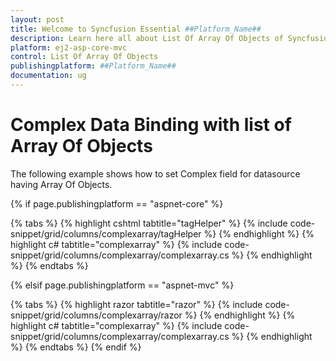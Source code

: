 ```yaml
---
layout: post
title: Welcome to Syncfusion Essential ##Platform_Name##
description: Learn here all about List Of Array Of Objects of Syncfusion Essential ##Platform_Name## widgets based on HTML5 and jQuery.
platform: ej2-asp-core-mvc
control: List Of Array Of Objects
publishingplatform: ##Platform_Name##
documentation: ug
---
```



# Complex Data Binding with list of Array Of Objects

The following example shows how to set Complex field for datasource having Array Of Objects.

{% if page.publishingplatform == "aspnet-core" %}

{% tabs %}
{% highlight cshtml tabtitle="tagHelper" %}
{% include code-snippet/grid/columns/complexarray/tagHelper %}
{% endhighlight %}
{% highlight c# tabtitle="complexarray" %}
{% include code-snippet/grid/columns/complexarray/complexarray.cs %}
{% endhighlight %}
{% endtabs %}

{% elsif page.publishingplatform == "aspnet-mvc" %}

{% tabs %}
{% highlight razor tabtitle="razor" %}
{% include code-snippet/grid/columns/complexarray/razor %}
{% endhighlight %}
{% highlight c# tabtitle="complexarray" %}
{% include code-snippet/grid/columns/complexarray/complexarray.cs %}
{% endhighlight %}
{% endtabs %}
{% endif %}

